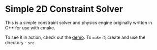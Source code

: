 # Simple 2D Constraint Solver

This is a simple constraint solver and physics engine originally written in C++ for use with cmake.

To see it in action, check out the [demo](https://github.com/ange-yaghi/scs-2d-demo). To `make` it; create and use the directory - `src`.
